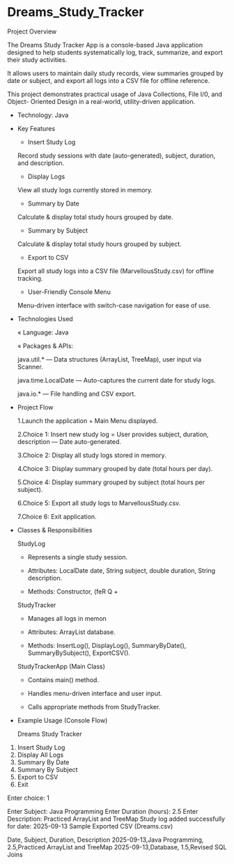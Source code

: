 # Dreams_Study_Tracker


Project Overview

The Dreams Study Tracker App is a console-based Java application designed to
help students systematically log, track, summarize, and export their study activities.

It allows users to maintain daily study records, view summaries grouped by date or
subject, and export all logs into a CSV file for offline reference.

This project demonstrates practical usage of Java Collections, File I/0, and Object-
Oriented Design in a real-world, utility-driven application.

+ Technology: Java

* Key Features

   * Insert Study Log 
   
   Record study sessions with date (auto-generated), subject, duration, and description.
   
   * Display Logs
   
   View all study logs currently stored in memory.
   
   * Summary by Date
   
   Calculate & display total study hours grouped by date.
   
   * Summary by Subject
   
   Calculate & display total study hours grouped by subject.
   
   * Export to CSV
   
   Export all study logs into a CSV file (MarvellousStudy.csv) for offline
   tracking.
   
   
   * User-Friendly Console Menu
   
   Menu-driven interface with switch-case navigation for ease of use.


+ Technologies Used
  
   « Language: Java

   « Packages & APIs:

    java.util.* — Data structures (ArrayList, TreeMap), user input via Scanner.

    java.time.LocalDate — Auto-captures the current date for study logs.

    java.io.* — File handling and CSV export.

+ Project Flow

   1.Launch the application + Main Menu displayed.

   2.Choice 1: Insert new study log = User provides subject, duration, description — Date
     auto-generated.

   3.Choice 2: Display all study logs stored in memory.

   4.Choice 3: Display summary grouped by date (total hours per day).

   5.Choice 4: Display summary grouped by subject (total hours per subject).

   6.Choice 5: Export all study logs to MarvellousStudy.csv.

   7.Choice 6: Exit application.

+ Classes & Responsibilities

  StudyLog

   * Represents a single study session.
   
   * Attributes: LocalDate date, String subject, double duration, String description.

   * Methods: Constructor, (feR Q +

  StudyTracker

   * Manages all logs in memon

   * Attributes: ArrayList<StudylLog> database.

   * Methods: InsertLog(), DisplayLog(), SummaryByDate(), SummaryBySubject(),
     ExportCSV().

  StudyTrackerApp (Main Class)

   * Contains main() method.

   * Handles menu-driven interface and user input.
   
   * Calls appropriate methods from StudyTracker.


+ Example Usage (Console Flow)

  Dreams Study Tracker
1. Insert Study Log
2. Display All Logs
3. Summary By Date
4. Summary By Subject
5. Export to CSV
6. Exit

Enter choice: 1

Enter Subject: Java Programming
Enter Duration (hours): 2.5
Enter Description: Practiced ArrayList and TreeMap
Study log added successfully for date: 2025-09-13
Sample Exported CSV (Dreams.csv)

Date, Subject, Duration, Description
2025-09-13,Java Programming, 2.5,Practiced ArrayList and TreeMap
2025-09-13,Database, 1.5,Revised SQL Joins
